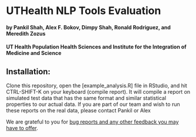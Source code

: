 # UTHealth NLP Tools Evaluation
#### by Pankil Shah, Alex F. Bokov, Dimpy Shah, Ronald Rodriguez, and Meredith Zozus
#### UT Health Population Health Sciences and Institute for the Integration of Medicine and Science

## Installation:

Clone this repository, open the [example_analysis.R] file in RStudio, and hit CTRL-SHIFT-K on your keyboard (compile report). It will compile a report on simulated test data
that has the same format and similar statistical properties to our actual data. If you are part of our team and wish to run these reports on the real data, please contact 
Pankil or Alex


We are grateful to you for [bug reports and any other feedback you may have to offer](https://github.com/bokov/nlp_nash/issues).

